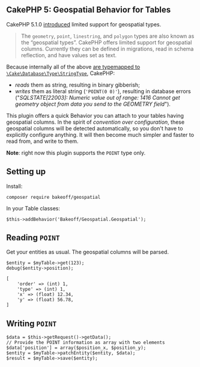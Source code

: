 ## CakePHP 5: Geospatial Behavior for Tables

CakePHP 5.1.0 [introduced](https://book.cakephp.org/5.next/en/appendices/5-1-migration-guide.html#database) limited support for geospatial types.

> The `geometry`, `point`, `linestring`, and `polygon` types are also known as the “geospatial types”. CakePHP offers limited support for geospatial columns. Currently they can be defined in migrations, read in schema reflection, and have values set as text.

Because internally all of the above [are typemapped to `\Cake\Database\Type\StringType`](https://github.com/cakephp/cakephp/blob/a40a07e0705dad895ceb8d8df0e53a94476a1fc4/src/Database/TypeFactory.php#L56), CakePHP:
- *reads* them as string, resulting in binary gibberish;
- *writes* them as literal string (`'POINT(0 0)'`), resulting in database errors ("*SQLSTATE[22003]: Numeric value out of range: 1416 Cannot get geometry object from data you send to the GEOMETRY field*").

This plugin offers a quick Behavior you can attach to your tables having geospatial columns. In the spirit of *convention over configuration*, these geospatial columns will be detected automatically, so you don't have to explicitly configure anything. It will then become much simpler and faster to read from, and write to them.

**Note**: right now this plugin supports the `POINT` type only.

## Setting up
Install:

```
composer require bakeoff/geospatial
```

In your Table classes:

```
$this->addBehavior('Bakeoff/Geospatial.Geospatial');
```

## Reading `POINT`

Get your entities as usual. The geospatial columns will be parsed.

```
$entity = $myTable->get(123);
debug($entity->position);
```

```
[
    'order' => (int) 1,
    'type' => (int) 1,
    'x' => (float) 12.34,
    'y' => (float) 56.78,
]
```

## Writing `POINT`

```
$data = $this->getRequest()->getData();
// Provide the POINT information as array with two elements
$data['position'] = array($position_x, $position_y);
$entity = $myTable->patchEntity($entity, $data);
$result = $myTable->save($entity);
```

